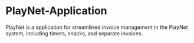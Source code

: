 # PlayNet-Application
PlayNet is a application for streamlined invoice management in the PlayNet system, including timers, snacks, and separate invoices.
